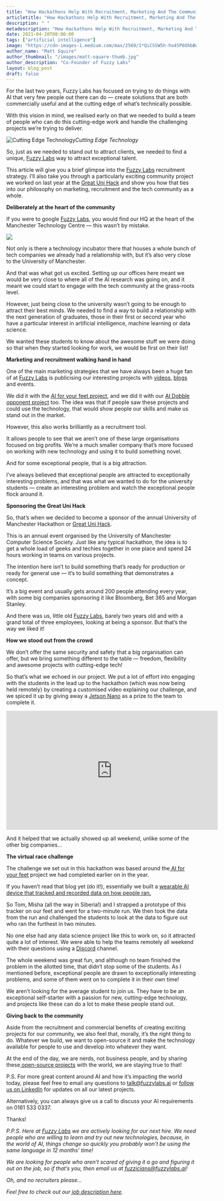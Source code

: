 ```yaml
---
title: "How Hackathons Help With Recruitment, Marketing And The Community | Blog | Fuzzy Labs"
articletitle: "How Hackathons Help With Recruitment, Marketing And The Community"
description: " "
metadescription: "How Hackathons Help With Recruitment, Marketing And The Community"
date: 2021-04-20T00:00:00
tags: ["artificial intelligence"]
image: "https://cdn-images-1.medium.com/max/2560/1*QiCSSW5h-ho45P6OhbBu0w.jpeg"
author_name: "Matt Squire"
author_thumbnail: "/images/matt-square-thumb.jpg"
author_description: "Co-Founder of Fuzzy Labs"
layout: blog_post
draft: false
---
```

For the last two years, Fuzzy Labs has focused on trying to do things with AI that very few people out there can do — create solutions that are both commercially useful and at the cutting edge of what’s technically possible.

With this vision in mind, we realised early on that we needed to build a team of people who can do this cutting-edge work and handle the challenging projects we’re trying to deliver.

![Cutting Edge Technology](https://cdn-images-1.medium.com/max/2560/1*QiCSSW5h-ho45P6OhbBu0w.jpeg)*Cutting Edge Technology*

So, just as we needed to stand out to attract clients, we needed to find a unique, [Fuzzy Labs](https://fuzzylabs.ai/) way to attract exceptional talent.

This article will give you a brief glimpse into the [Fuzzy Labs](https://fuzzylabs.ai/) recruitment strategy. I’ll also take you through a particularly exciting community project we worked on last year at the [Great Uni Hack](https://greatunihack.com/) and show you how that ties into our philosophy on marketing, recruitment and the tech community as a whole.

**Deliberately at the heart of the community**

If you were to google [Fuzzy Labs](https://fuzzylabs.ai/), you would find our HQ at the heart of the Manchester Technology Centre — this wasn’t by mistake.

![](https://cdn-images-1.medium.com/max/2114/1*Y-KRWjS4gAPOjItltwgQoA.png)

Not only is there a technology incubator there that houses a whole bunch of tech companies we already had a relationship with, but it’s also very close to the University of Manchester.

And that was what got us excited. Setting up our offices here meant we would be very close to where all of the AI research was going on, and it meant we could start to engage with the tech community at the grass-roots level.

However, just being close to the university wasn’t going to be enough to attract their best minds. We needed to find a way to build a relationship with the next generation of graduates, those in their first or second year who have a particular interest in artificial intelligence, machine learning or data science.

We wanted these students to know about the awesome stuff we were doing so that when they started looking for work, we would be first on their list!

**Marketing and recruitment walking hand in hand**

One of the main marketing strategies that we have always been a huge fan of at [Fuzzy Labs](https://fuzzylabs.ai/) is publicising our interesting projects with [videos](https://www.youtube.com/channel/UCJwQVWdWOfK2XNAdD7tAT1g), [blogs](http://fuzzylabs.ai/blog) and events.

We did it with the [AI for your feet project](https://fuzzylabs.ai/blog/how-to-build-an-ai-wearable-on-a-budget/), and we did it with our [AI Dobble opponent project](https://fuzzylabs.ai/blog/how-to-always-win-a-card-game-using-ai/) too. The idea was that if people saw these projects and could use the technology, that would show people our skills and make us stand out in the market.

However, this also works brilliantly as a recruitment tool.

It allows people to see that we aren’t one of these large organisations focused on big profits. We’re a much smaller company that’s more focused on working with new technology and using it to build something novel.

And for some exceptional people, that is a big attraction.

I’ve always believed that exceptional people are attracted to exceptionally interesting problems, and that was what we wanted to do for the university students — create an interesting problem and watch the exceptional people flock around it.

**Sponsoring the Great Uni Hack**

So, that’s when we decided to become a sponsor of the annual University of Manchester Hackathon or [Great Uni Hack](https://greatunihack.com/).

This is an annual event organised by the University of Manchester Computer Science Society. Just like any typical hackathon, the idea is to get a whole load of geeks and techies together in one place and spend 24 hours working in teams on various projects.

The intention here isn’t to build something that’s ready for production or ready for general use — it’s to build something that demonstrates a concept.

It’s a big event and usually gets around 200 people attending every year, with some big companies sponsoring it like Bloomberg, Bet 365 and Morgan Stanley.

And there was us, little old [Fuzzy Labs](https://fuzzylabs.ai/), barely two years old and with a grand total of three employees, looking at being a sponsor. But that’s the way we liked it!

**How we stood out from the crowd**

We don’t offer the same security and safety that a big organisation can offer, but we bring something different to the table — freedom, flexibility and awesome projects with cutting-edge tech!

So that’s what we echoed in our project. We put a lot of effort into engaging with the students in the lead up to the hackathon (which was now being held remotely) by creating a customised video explaining our challenge, and we spiced it up by giving away a [Jetson Nano](http://nvidia.com/jetsonnano2gb) as a prize to the team to complete it.

<center><iframe width="560" height="315" src="https://www.youtube.com/embed/HPh1rGwzlBU" frameborder="0" allowfullscreen></iframe></center>

And it helped that we actually showed up all weekend, unlike some of the other big companies…

**The virtual race challenge**

The challenge we set out in this hackathon was based around the[ AI for your feet](https://fuzzylabs.ai/blog/how-to-build-an-ai-wearable-on-a-budget/) project we had completed earlier on in the year.

If you haven’t read that blog yet (do it!), essentially we built a [wearable AI device that tracked and recorded data on how people ran.](https://fuzzylabs.ai/blog/how-to-build-an-ai-wearable-on-a-budget/)

So Tom, Misha (all the way in Siberia!) and I strapped a prototype of this tracker on our feet and went for a two-minute run. We then took the data from the run and challenged the students to look at the data to figure out who ran the furthest in two minutes.

No one else had any data science project like this to work on, so it attracted quite a lot of interest. We were able to help the teams remotely all weekend with their questions using a [Discord](https://discord.com/) channel.

The whole weekend was great fun, and although no team finished the problem in the allotted time, that didn’t stop some of the students. As I mentioned before, exceptional people are drawn to exceptionally interesting problems, and some of them went on to complete it in their own time!

We aren’t looking for the average student to join us. They have to be an exceptional self-starter with a passion for new, cutting-edge technology, and projects like these can do a lot to make these people stand out.

**Giving back to the community**

Aside from the recruitment and commercial benefits of creating exciting projects for our community, we also feel that, morally, it’s the right thing to do. Whatever we build, we want to open-source it and make the technology available for people to use and develop into whatever they want.

At the end of the day, we are nerds, not business people, and by sharing these[ open-source projects](http://github.com/fuzzylabs) with the world, we are staying true to that!

P.S. For more great content around AI and how it’s impacting the world today, please feel free to email any questions to [talk@fuzzylabs.ai](mailto:mat@fuzzylabs.ai) or [follow us on LinkedIn](https://www.linkedin.com/company/fuzzy-labs/) for updates on all our latest projects.

Alternatively, you can always give us a call to discuss your AI requirements on 0161 533 0337.

Thanks!

*P.P.S. Here at [Fuzzy Labs](https://fuzzylabs.ai/) we are actively looking for our next hire. We need people who are willing to learn and try out new technologies, because, in the world of AI, things change so quickly you probably won’t be using the same language in 12 months’ time!*

*We are looking for people who aren’t scared of giving it a go and figuring it out on the job, so if that’s you, then email us at [fuzzicians@fuzzylabs.ai](mailto:fuzzicians@fuzzylabs.ai)!*

*Oh, and no recruiters please…*

*Feel free to check out our [job description here](https://fuzzylabs.ai/join-us/).*
